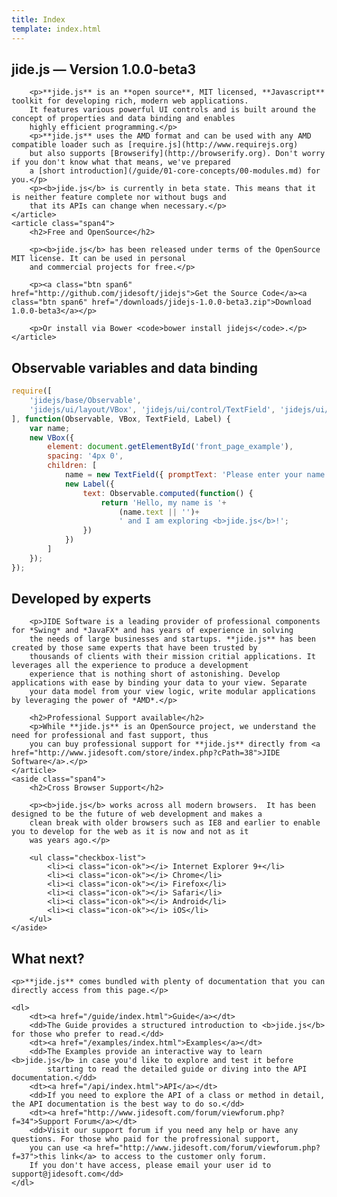 ```yaml
---
title: Index
template: index.html
---
```


<div class="row-fluid">
    <article class="span8">
        <h2>jide.js &mdash; Version 1.0.0-beta3</h2>

        <p>**jide.js** is an **open source**, MIT licensed, **Javascript** toolkit for developing rich, modern web applications.
        It features various powerful UI controls and is built around the concept of properties and data binding and enables
        highly efficient programming.</p>
        <p>**jide.js** uses the AMD format and can be used with any AMD compatible loader such as [require.js](http://www.requirejs.org)
        but also supports [Browserify](http://browserify.org). Don't worry if you don't know what that means, we've prepared
        a [short introduction](/guide/01-core-concepts/00-modules.md) for you.</p>
        <p><b>jide.js</b> is currently in beta state. This means that it is neither feature complete nor without bugs and
        that its APIs can change when necessary.</p>
    </article>
    <article class="span4">
        <h2>Free and OpenSource</h2>

        <p><b>jide.js</b> has been released under terms of the OpenSource MIT license. It can be used in personal
        and commercial projects for free.</p>

        <p><a class="btn span6" href="http://github.com/jidesoft/jidejs">Get the Source Code</a><a class="btn span6" href="/downloads/jidejs-1.0.0-beta3.zip">Download 1.0.0-beta3</a></p>

        <p>Or install via Bower <code>bower install jidejs</code>.</p>
    </article>
</div>
<div class="row-fluid">
<div class="span12">
<h2>Observable variables and data binding</h2>
</div>
<div class="span4">

```javascript
require([
    'jidejs/base/Observable',
    'jidejs/ui/layout/VBox', 'jidejs/ui/control/TextField', 'jidejs/ui/control/Label'
], function(Observable, VBox, TextField, Label) {
    var name;
    new VBox({
        element: document.getElementById('front_page_example'),
        spacing: '4px 0',
        children: [
            name = new TextField({ promptText: 'Please enter your name.' }),
            new Label({
                text: Observable.computed(function() {
                    return 'Hello, my name is '+
                        (name.text || '')+
                        ' and I am exploring <b>jide.js</b>!';
                })
            })
        ]
    });
});
```

</div>
<div class="span4">

</div>

<div class="span4">
<div id="front_page_example" class="output"></div>

<script>
require([
    'jidejs/base/Observable',
    'jidejs/ui/layout/VBox', 'jidejs/ui/control/TextField', 'jidejs/ui/control/Label'
], function(Observable, VBox, TextField, Label) {
    var name;
    new VBox({
        element: document.getElementById('front_page_example'),
        spacing: '4px 0',
        children: [
            name = new TextField({ promptText: 'Please enter your name.' }),
            new Label({
                text: Observable.computed(function() {
                    return 'Hello, my name is '+
                            (name.text || '')+
                            ' and I am exploring <b>jide.js</b>!';
                })
            })
        ]
    });
});
</script>

</div>
</div>

<div class="row-fluid">
    <article class="span8">
        <h2>Developed by experts</h2>

        <p>JIDE Software is a leading provider of professional components for *Swing* and *JavaFX* and has years of experience in solving
        the needs of large businesses and startups. **jide.js** has been created by those same experts that have been trusted by
        thousands of clients with their mission critial applications. It leverages all the experience to produce a development
        experience that is nothing short of astonishing. Develop applications with ease by binding your data to your view. Separate
        your data model from your view logic, write modular applications by leveraging the power of *AMD*.</p>

        <h2>Professional Support available</h2>
        <p>While **jide.js** is an OpenSource project, we understand the need for professional and fast support, thus
        you can buy professional support for **jide.js** directly from <a href="http://www.jidesoft.com/store/index.php?cPath=38">JIDE Software</a>.</p>
    </article>
    <aside class="span4">
        <h2>Cross Browser Support</h2>

        <p><b>jide.js</b> works across all modern browsers.  It has been designed to be the future of web development and makes a
        clean break with older browsers such as IE8 and earlier to enable you to develop for the web as it is now and not as it
        was years ago.</p>

        <ul class="checkbox-list">
            <li><i class="icon-ok"></i> Internet Explorer 9+</li>
            <li><i class="icon-ok"></i> Chrome</li>
            <li><i class="icon-ok"></i> Firefox</li>
            <li><i class="icon-ok"></i> Safari</li>
            <li><i class="icon-ok"></i> Android</li>
            <li><i class="icon-ok"></i> iOS</li>
        </ul>
    </aside>
</div>

<div class="row-fluid">
    <h2>What next?</h2>

    <p>**jide.js** comes bundled with plenty of documentation that you can directly access from this page.</p>

    <dl>
        <dt><a href="/guide/index.html">Guide</a></dt>
        <dd>The Guide provides a structured introduction to <b>jide.js</b> for those who prefer to read.</dd>
        <dt><a href="/examples/index.html">Examples</a></dt>
        <dd>The Examples provide an interactive way to learn <b>jide.js</b> in case you'd like to explore and test it before
            starting to read the detailed guide or diving into the API documentation.</dd>
        <dt><a href="/api/index.html">API</a></dt>
        <dd>If you need to explore the API of a class or method in detail, the API documentation is the best way to do so.</dd>
        <dt><a href="http://www.jidesoft.com/forum/viewforum.php?f=34">Support Forum</a></dt>
        <dd>Visit our support forum if you need any help or have any questions. For those who paid for the profressional support,
        you can use <a href="http://www.jidesoft.com/forum/viewforum.php?f=37">this link</a> to access to the customer only forum.
        If you don't have access, please email your user id to support@jidesoft.com</dd>
    </dl>
</div>